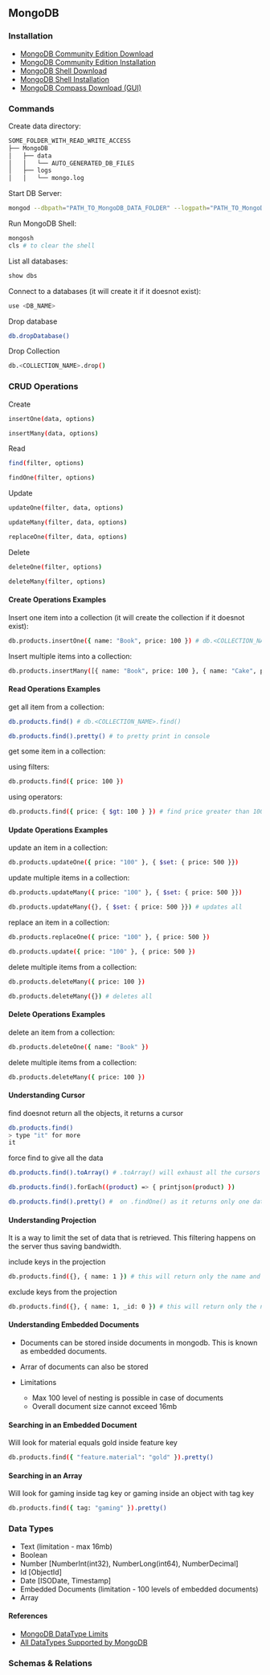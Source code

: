 ## MongoDB

### Installation

- [MongoDB Community Edition Download](https://www.mongodb.com/try/download/community?tck=docs_server)
- [MongoDB Community Edition Installation](https://www.mongodb.com/docs/manual/tutorial/install-mongodb-on-os-x-tarball/)
- [MongoDB Shell Download](https://www.mongodb.com/try/download/shell)
- [MongoDB Shell Installation](https://www.mongodb.com/docs/mongodb-shell/install/)
- [MongoDB Compass Download (GUI)](https://www.mongodb.com/try/download/compass)

### Commands

Create data directory:

```sh
SOME_FOLDER_WITH_READ_WRITE_ACCESS
├── MongoDB
│   ├── data
│   │   └── AUTO_GENERATED_DB_FILES
│   ├── logs
│   │   └── mongo.log
```

Start DB Server:

```sh
mongod --dbpath="PATH_TO_MongoDB_DATA_FOLDER" --logpath="PATH_TO_MongoDB_LOG_FILE" --port="PORT_NO"
```

Run MongoDB Shell:

```sh
mongosh
cls # to clear the shell
```

List all databases:

```sh
show dbs
```

Connect to a databases (it will create it if it doesnot exist):

```sh
use <DB_NAME>
```

Drop database

```sh
db.dropDatabase()
```

Drop Collection

```sh
db.<COLLECTION_NAME>.drop()
```

### CRUD Operations

Create

```sh
insertOne(data, options)

insertMany(data, options)
```

Read

```sh
find(filter, options)

findOne(filter, options)
```

Update

```sh
updateOne(filter, data, options)

updateMany(filter, data, options)

replaceOne(filter, data, options)
```

Delete

```sh
deleteOne(filter, options)

deleteMany(filter, options)
```

#### Create Operations Examples

Insert one item into a collection (it will create the collection if it doesnot exist):

```sh
db.products.insertOne({ name: "Book", price: 100 }) # db.<COLLECTION_NAME>.insertOne({...})
```

Insert multiple items into a collection:

```sh
db.products.insertMany([{ name: "Book", price: 100 }, { name: "Cake", price: 500 }])
```

#### Read Operations Examples

get all item from a collection:

```sh
db.products.find() # db.<COLLECTION_NAME>.find()

db.products.find().pretty() # to pretty print in console

```

get some item in a collection:

using filters:

```sh
db.products.find({ price: 100 })
```

using operators:

```sh
db.products.find({ price: { $gt: 100 } }) # find price greater than 100
```

#### Update Operations Examples

update an item in a collection:

```sh
db.products.updateOne({ price: "100" }, { $set: { price: 500 }})
```

update multiple items in a collection:

```sh
db.products.updateMany({ price: "100" }, { $set: { price: 500 }})

db.products.updateMany({}, { $set: { price: 500 }}) # updates all
```

replace an item in a collection:

```sh
db.products.replaceOne({ price: "100" }, { price: 500 })

db.products.update({ price: "100" }, { price: 500 })
```

delete multiple items from a collection:

```sh
db.products.deleteMany({ price: 100 })

db.products.deleteMany({}) # deletes all
```

#### Delete Operations Examples

delete an item from a collection:

```sh
db.products.deleteOne({ name: "Book" })
```

delete multiple items from a collection:

```sh
db.products.deleteMany({ price: 100 })
```

#### Understanding Cursor

find doesnot return all the objects, it returns a cursor

```sh
db.products.find()
> type "it" for more
it
```

force find to give all the data

```sh
db.products.find().toArray() # .toArray() will exhaust all the cursors
```

```sh
db.products.find().forEach((product) => { printjson(product) })
```

```sh
db.products.find().pretty() #  on .findOne() as it returns only one data
```

#### Understanding Projection

It is a way to limit the set of data that is retrieved. This filtering happens on the server thus saving bandwidth.

include keys in the projection

```sh
db.products.find({}, { name: 1 }) # this will return only the name and _id(always returned) and omit any other keys present in the document
```

exclude keys from the projection

```sh
db.products.find({}, { name: 1, _id: 0 }) # this will return only the name and omit any other keys present in the document including the _id which is returned by default
```

#### Understanding Embedded Documents

- Documents can be stored inside documents in mongodb. This is known as embedded documents.
- Arrar of documents can also be stored
- Limitations

  - Max 100 level of nesting is possible in case of documents
  - Overall document size cannot exceed 16mb

#### Searching in an Embedded Document

Will look for material equals gold inside feature key

```sh
db.products.find({ "feature.material": "gold" }).pretty()
```

#### Searching in an Array

Will look for gaming inside tag key or gaming inside an object with tag key

```sh
db.products.find({ tag: "gaming" }).pretty()
```

### Data Types

- Text (limitation - max 16mb)
- Boolean
- Number [NumberInt(int32), NumberLong(int64), NumberDecimal]
- Id [ObjectId]
- Date [ISODate, Timestamp]
- Embedded Documents (limitation - 100 levels of embedded documents)
- Array

#### References

- [MongoDB DataType Limits](https://docs.mongodb.com/manual/reference/limits/)
- [All DataTypes Supported by MongoDB](https://docs.mongodb.com/manual/reference/bson-types/)

### Schemas & Relations
